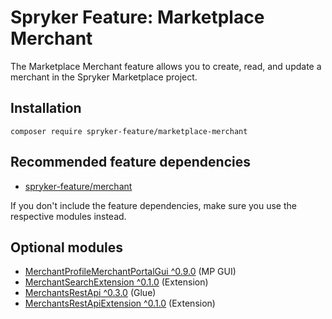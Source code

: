 # Spryker Feature: Marketplace Merchant

The Marketplace Merchant feature allows you to create, read, and update a merchant in the Spryker Marketplace project.

## Installation

```
composer require spryker-feature/marketplace-merchant
```

## Recommended feature dependencies
- [spryker-feature/merchant](https://github.com/spryker-feature/merchant)

If you don't include the feature dependencies, make sure you use the respective modules instead.

## Optional modules
- [MerchantProfileMerchantPortalGui ^0.9.0](https://github.com/spryker/merchant-profile-merchant-portal-gui) (MP GUI)
- [MerchantSearchExtension ^0.1.0](https://github.com/spryker/merchant-search-extension) (Extension)
- [MerchantsRestApi ^0.3.0](https://github.com/spryker/merchants-rest-api) (Glue)
- [MerchantsRestApiExtension ^0.1.0](https://github.com/spryker/merchants-rest-api-extension) (Extension)
